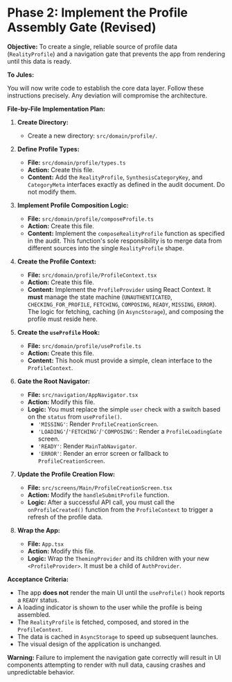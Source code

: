 # Phase 2: Implement the Profile Assembly Gate (Revised)

**Objective:** To create a single, reliable source of profile data (`RealityProfile`) and a navigation gate that prevents the app from rendering until this data is ready.

**To Jules:**

You will now write code to establish the core data layer. Follow these instructions precisely. Any deviation will compromise the architecture.

**File-by-File Implementation Plan:**

1.  **Create Directory:**
    *   Create a new directory: `src/domain/profile/`.

2.  **Define Profile Types:**
    *   **File:** `src/domain/profile/types.ts`
    *   **Action:** Create this file.
    *   **Content:** Add the `RealityProfile`, `SynthesisCategoryKey`, and `CategoryMeta` interfaces exactly as defined in the audit document. Do not modify them.

3.  **Implement Profile Composition Logic:**
    *   **File:** `src/domain/profile/composeProfile.ts`
    *   **Action:** Create this file.
    *   **Content:** Implement the `composeRealityProfile` function as specified in the audit. This function's sole responsibility is to merge data from different sources into the single `RealityProfile` shape.

4.  **Create the Profile Context:**
    *   **File:** `src/domain/profile/ProfileContext.tsx`
    *   **Action:** Create this file.
    *   **Content:** Implement the `ProfileProvider` using React Context. It **must** manage the state machine (`UNAUTHENTICATED`, `CHECKING_FOR_PROFILE`, `FETCHING`, `COMPOSING`, `READY`, `MISSING`, `ERROR`). The logic for fetching, caching (in `AsyncStorage`), and composing the profile must reside here.

5.  **Create the `useProfile` Hook:**
    *   **File:** `src/domain/profile/useProfile.ts`
    *   **Action:** Create this file.
    *   **Content:** This hook must provide a simple, clean interface to the `ProfileContext`.

6.  **Gate the Root Navigator:**
    *   **File:** `src/navigation/AppNavigator.tsx`
    *   **Action:** Modify this file.
    *   **Logic:** You must replace the simple `user` check with a switch based on the `status` from `useProfile()`.
        *   `'MISSING'`: Render `ProfileCreationScreen`.
        *   `'LOADING'`/`'FETCHING'`/`'COMPOSING'`: Render a `ProfileLoadingGate` screen.
        *   `'READY'`: Render `MainTabNavigator`.
        *   `'ERROR'`: Render an error screen or fallback to `ProfileCreationScreen`.

7.  **Update the Profile Creation Flow:**
    *   **File:** `src/screens/Main/ProfileCreationScreen.tsx`
    *   **Action:** Modify the `handleSubmitProfile` function.
    *   **Logic:** After a successful API call, you must call the `onProfileCreated()` function from the `ProfileContext` to trigger a refresh of the profile data.

8.  **Wrap the App:**
    *   **File:** `App.tsx`
    *   **Action:** Modify this file.
    *   **Logic:** Wrap the `ThemingProvider` and its children with your new `<ProfileProvider>`. It must be a child of `AuthProvider`.

**Acceptance Criteria:**

*   The app **does not** render the main UI until the `useProfile()` hook reports a `READY` status.
*   A loading indicator is shown to the user while the profile is being assembled.
*   The `RealityProfile` is fetched, composed, and stored in the `ProfileContext`.
*   The data is cached in `AsyncStorage` to speed up subsequent launches.
*   The visual design of the application is unchanged.

**Warning:** Failure to implement the navigation gate correctly will result in UI components attempting to render with null data, causing crashes and unpredictable behavior.
